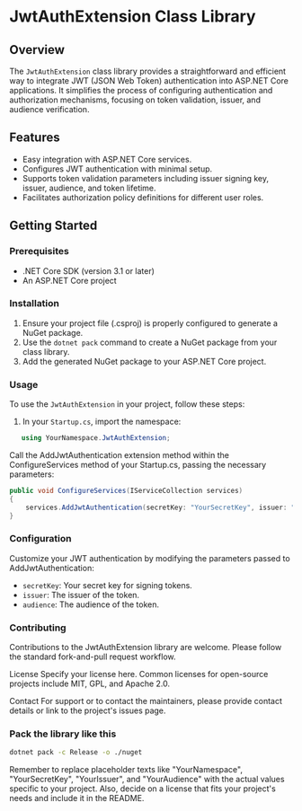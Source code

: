 # JwtAuthExtension Class Library

## Overview
The `JwtAuthExtension` class library provides a straightforward and efficient way to integrate JWT (JSON Web Token) authentication into ASP.NET Core applications. It simplifies the process of configuring authentication and authorization mechanisms, focusing on token validation, issuer, and audience verification.

## Features
- Easy integration with ASP.NET Core services.
- Configures JWT authentication with minimal setup.
- Supports token validation parameters including issuer signing key, issuer, audience, and token lifetime.
- Facilitates authorization policy definitions for different user roles.

## Getting Started

### Prerequisites
- .NET Core SDK (version 3.1 or later)
- An ASP.NET Core project

### Installation
1. Ensure your project file (.csproj) is properly configured to generate a NuGet package.
2. Use the `dotnet pack` command to create a NuGet package from your class library.
3. Add the generated NuGet package to your ASP.NET Core project.

### Usage
To use the `JwtAuthExtension` in your project, follow these steps:

1. In your `Startup.cs`, import the namespace:

```csharp
   using YourNamespace.JwtAuthExtension;
````
Call the AddJwtAuthentication extension method within the ConfigureServices method of your Startup.cs, passing the necessary parameters:

```csharp
public void ConfigureServices(IServiceCollection services)
{
    services.AddJwtAuthentication(secretKey: "YourSecretKey", issuer: "YourIssuer", audience: "YourAudience");
}
```

### Configuration
Customize your JWT authentication by modifying the parameters passed to AddJwtAuthentication:

- `secretKey`: Your secret key for signing tokens.
- `issuer`: The issuer of the token.
- `audience`: The audience of the token.

### Contributing
Contributions to the JwtAuthExtension library are welcome. Please follow the standard fork-and-pull request workflow.

License
Specify your license here. Common licenses for open-source projects include MIT, GPL, and Apache 2.0.

Contact
For support or to contact the maintainers, please provide contact details or link to the project's issues page.

### Pack the library like this
```sh
dotnet pack -c Release -o ./nuget
```

Remember to replace placeholder texts like "YourNamespace", "YourSecretKey", "YourIssuer", and "YourAudience" with the actual values specific to your project. Also, decide on a license that fits your project's needs and include it in the README.

